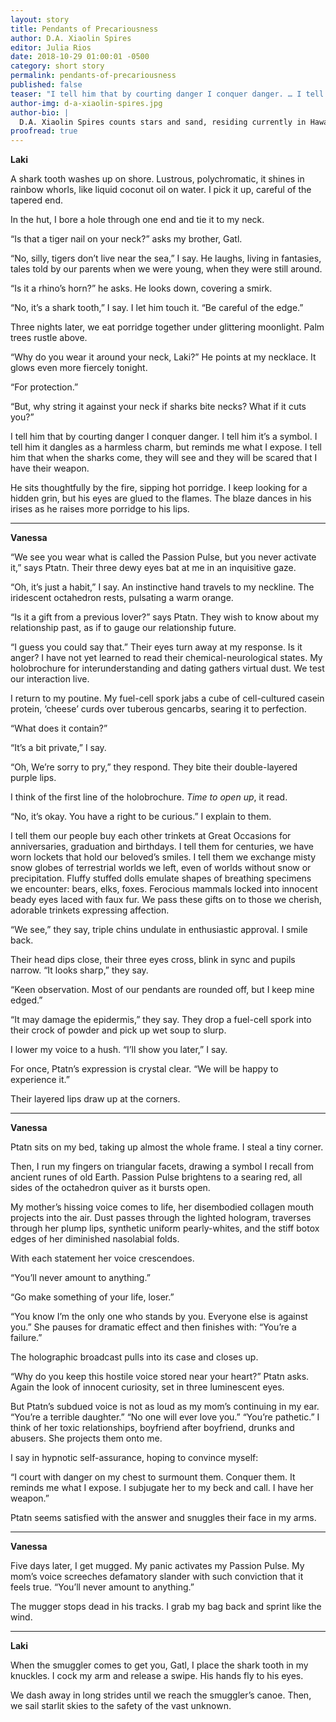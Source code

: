 ```yaml
---
layout: story
title: Pendants of Precariousness
author: D.A. Xiaolin Spires
editor: Julia Rios
date: 2018-10-29 01:00:01 -0500
category: short story
permalink: pendants-of-precariousness
published: false
teaser: "I tell him that by courting danger I conquer danger. … I tell him that when the sharks come, they will see and they will be scared that I have their weapon."
author-img: d-a-xiaolin-spires.jpg
author-bio: |
  D.A. Xiaolin Spires counts stars and sand, residing currently in Hawai’i. You can find her embarking on olfactorial odysseys as she inhales plumeria blossoms, poke, and poi. Her work appears or is forthcoming in various publications such as _Fireside_, _Clarkesworld Magazine_, _Analog Science Fiction and Fact_, _Terraform_, _Nature Futures_, _Grievous Angel Poetry & Fiction_, _Reckoning_, _Galaxy's Edge Magazine_, _LONTAR: The Journal of Southeast Asian Speculative Fiction_, _Andromeda Spaceways Magazine_ (selected for the Year’s Best issue), _Mithila Review_, _Issues in Earth Science_, _Factor Four Magazine_, _Star*Line_, _Liminality: A Magazine of Speculative Poetry_, _Eye to the Telescope_, _Atlas Poetica_, _Outlook Springs_, _Gathering Storm Magazine_, _Polu Texni_, and _Story Seed Vault_; as well as anthologies of the strange and delightful, such as _Sharp & Sugar Tooth_, _Broad Knowledge_, _Battling in All Her Finery_, and _Ride the Star Wind_. You can find her on her website at [daxiaolinspires.wordpress.com](https://daxiaolinspires.wordpress.com/) or on Twitter at [@spireswriter](https://twitter.com/spireswriter).
proofread: true
---
```


**Laki**

A shark tooth washes up on shore. Lustrous, polychromatic, it shines in rainbow whorls, like liquid coconut oil on water. I pick it up, careful of the tapered end.

In the hut, I bore a hole through one end and tie it to my neck.

“Is that a tiger nail on your neck?” asks my brother, Gatl.

“No, silly, tigers don’t live near the sea,” I say. He laughs, living in fantasies, tales told by our parents when we were young, when they were still around.

“Is it a rhino’s horn?” he asks. He looks down, covering a smirk.

“No, it’s a shark tooth,” I say. I let him touch it. “Be careful of the edge.”

Three nights later, we eat porridge together under glittering moonlight. Palm trees rustle above.

“Why do you wear it around your neck, Laki?” He points at my necklace. It glows even more fiercely tonight.

“For protection.”

“But, why string it against your neck if sharks bite necks? What if it cuts you?”

I tell him that by courting danger I conquer danger. I tell him it’s a symbol. I tell him it dangles as a harmless charm, but reminds me what I expose. I tell him that when the sharks come, they will see and they will be scared that I have their weapon.

He sits thoughtfully by the fire, sipping hot porridge. I keep looking for a hidden grin, but his eyes are glued to the flames. The blaze dances in his irises as he raises more porridge to his lips.

----

**Vanessa**

“We see you wear what is called the Passion Pulse, but you never activate it,” says Ptatn. Their three dewy eyes bat at me in an inquisitive gaze.

“Oh, it’s just a habit,” I say. An instinctive hand travels to my neckline. The iridescent octahedron rests, pulsating a warm orange.

“Is it a gift from a previous lover?” says Ptatn. They wish to know about my relationship past, as if to gauge our relationship future.

“I guess you could say that.” Their eyes turn away at my response. Is it anger? I have not yet learned to read their chemical-neurological states. My holobrochure for interunderstanding and dating gathers virtual dust. We test our interaction live.

I return to my poutine. My fuel-cell spork jabs a cube of cell-cultured casein protein, ‘cheese’ curds over tuberous gencarbs, searing it to perfection.

“What does it contain?”

“It’s a bit private,” I say.

“Oh, We’re sorry to pry,” they respond. They bite their double-layered purple lips.

I think of the first line of the holobrochure. _Time to open up_, it read.

“No, it’s okay. You have a right to be curious.” I explain to them.

I tell them our people buy each other trinkets at Great Occasions for anniversaries, graduation and birthdays. I tell them for centuries, we have worn lockets that hold our beloved’s smiles. I tell them we exchange misty snow globes of terrestrial worlds we left, even of worlds without snow or precipitation. Fluffy stuffed dolls emulate shapes of breathing specimens we encounter: bears, elks, foxes. Ferocious mammals locked into innocent beady eyes laced with faux fur. We pass these gifts on to those we cherish, adorable trinkets expressing affection.

“We see,” they say, triple chins undulate in enthusiastic approval. I smile back.

Their head dips close, their three eyes cross, blink in sync and pupils narrow. “It looks sharp,” they say.

“Keen observation. Most of our pendants are rounded off, but I keep mine edged.”

“It may damage the epidermis,” they say. They drop a fuel-cell spork into their crock of powder and pick up wet soup to slurp.

I lower my voice to a hush. “I’ll show you later,” I say.

For once, Ptatn’s expression is crystal clear. “We will be happy to experience it.”

Their layered lips draw up at the corners.

----

**Vanessa**

Ptatn sits on my bed, taking up almost the whole frame. I steal a tiny corner.

Then, I run my fingers on triangular facets, drawing a symbol I recall from ancient runes of old Earth. Passion Pulse brightens to a searing red, all sides of the octahedron quiver as it bursts open.

My mother’s hissing voice comes to life, her disembodied collagen mouth projects into the air. Dust passes through the lighted hologram, traverses through her plump lips, synthetic uniform pearly-whites, and the stiff botox edges of her diminished nasolabial folds.

With each statement her voice crescendoes.

“You’ll never amount to anything.”

“Go make something of your life, loser.”

“You know I’m the only one who stands by you. Everyone else is against you.” She pauses for dramatic effect and then finishes with: “You’re a failure.”

The holographic broadcast pulls into its case and closes up.

“Why do you keep this hostile voice stored near your heart?” Ptatn asks. Again the look of innocent curiosity, set in three luminescent eyes.

But Ptatn’s subdued voice is not as loud as my mom’s continuing in my ear. “You’re a terrible daughter.” “No one will ever love you.” “You’re pathetic.” I think of her toxic relationships, boyfriend after boyfriend, drunks and abusers. She projects them onto me.

I say in hypnotic self-assurance, hoping to convince myself:

“I court with danger on my chest to surmount them. Conquer them. It reminds me what I expose. I subjugate her to my beck and call. I have her weapon.”

Ptatn seems satisfied with the answer and snuggles their face in my arms.

----

**Vanessa**

Five days later, I get mugged. My panic activates my Passion Pulse. My mom’s voice screeches defamatory slander with such conviction that it feels true. “You’ll never amount to anything.”

The mugger stops dead in his tracks. I grab my bag back and sprint like the wind.

----

**Laki**

When the smuggler comes to get you, Gatl, I place the shark tooth in my knuckles. I cock my arm and release a swipe. His hands fly to his eyes.

We dash away in long strides until we reach the smuggler’s canoe. Then, we sail starlit skies to the safety of the vast unknown.
